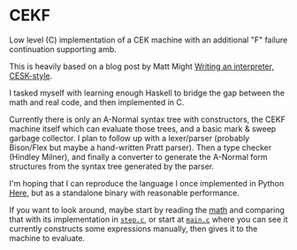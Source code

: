 # CEKF
Low level (C) implementation of a CEK machine with an additional "F" failure continuation supporting amb.

This is heavily based on a blog post by Matt Might [Writing an interpreter, CESK-style](https://matt.might.net/articles/cesk-machines/).

I tasked myself with learning enough Haskell to bridge the gap between the math and real code, and then implemented in C.

Currently there is only an A-Normal syntax tree with constructors, the CEKF machine itself which can evaluate those trees,
and a basic mark & sweep garbage collector. I plan to follow up with a lexer/parser (probably Bison/Flex but maybe a hand-written Pratt parser).
Then a type checker (Hindley Milner), and finally a converter to generate the A-Normal form structures from the syntax tree generated by the parser.

I'm hoping that I can reproduce the language I once implemented in Python [Here](https://github.com/billhails/PyScheme), but as a standalone
binary with reasonable performance.

If you want to look around, maybe start by reading the [math](CEKF.pdf) and comparing that with its implementation in [`step.c`](src/step.c),
or start at [`main.c`](src/main.c) where you can see it currently constructs some expressions manually, then gives it to the machine to evaluate.

